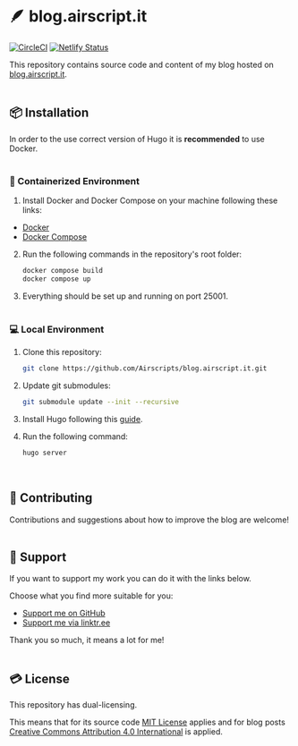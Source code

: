 # 🪶 blog.airscript.it  
[![CircleCI](https://dl.circleci.com/status-badge/img/gh/Airscripts/blog.airscript.it/tree/main.svg?style=svg)](https://dl.circleci.com/status-badge/redirect/gh/Airscripts/blog.airscript.it/tree/main) [![Netlify Status](https://api.netlify.com/api/v1/badges/59826574-7ccb-4c30-a776-942044cf9520/deploy-status?branch=main)](https://app.netlify.com/sites/regal-sunshine-3cc2d8/deploys)  

This repository contains source code and content of my blog hosted on [blog.airscript.it](https://blog.airscript.it).  
&nbsp;

## 📦 Installation  
In order to the use correct version of Hugo it is **recommended** to use Docker.  
&nbsp;

### 🐳 Containerized Environment
1. Install Docker and Docker Compose on your machine following these links:
- [Docker](https://docs.docker.com/get-docker/)
- [Docker Compose](https://docs.docker.com/compose/install/)

2. Run the following commands in the repository's root folder:
    ```bash
    docker compose build
    docker compose up
    ```

3. Everything should be set up and running on port 25001.  
&nbsp;

### 💻 Local Environment
1. Clone this repository: 
    ```bash
    git clone https://github.com/Airscripts/blog.airscript.it.git
    ```

2. Update git submodules:
    ```bash
    git submodule update --init --recursive
    ```
    
3. Install Hugo following this [guide](https://gohugo.io/getting-started/installing/).

4. Run the following command:
    ```bash
    hugo server
    ```  
&nbsp;

## 🤝 Contributing  
Contributions and suggestions about how to improve the blog are welcome!  
&nbsp;  

## 💚 Support  
If you want to support my work you can do it with the links below.  

Choose what you find more suitable for you:  
- [Support me on GitHub](https://github.com/sponsors/Airscripts)  
- [Support me via linktr.ee](https://linktr.ee/airscript)  

Thank you so much, it means a lot for me!  
&nbsp;  

## 💳 License  
This repository has dual-licensing.  
 
This means that for its source code [MIT License](https://github.com/Airscripts/blog.airscript.it/blob/main/LICENSE_MIT) applies and for blog posts [Creative Commons Attribution 4.0 International](https://github.com/Airscripts/blog.airscript.it/blob/main/LICENSE_CC_BY_4.0) is applied.  
